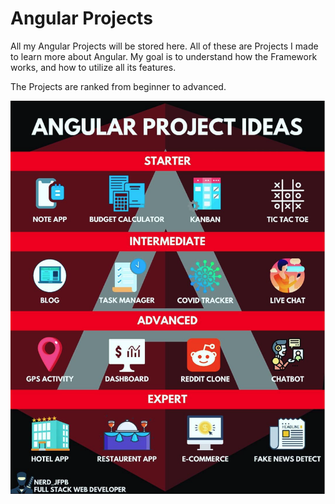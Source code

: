 # Angular Projects

All my Angular Projects will be stored here. 
All of these are Projects I made to learn more about Angular.
My goal is to understand how the Framework works, and how to utilize all its features. 

The Projects are ranked from beginner to advanced. 

![Projects](/project_ideas.png)
